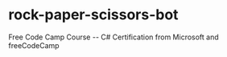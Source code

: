 # rock-paper-scissors-bot
Free Code Camp Course --  C# Certification from Microsoft and freeCodeCamp
